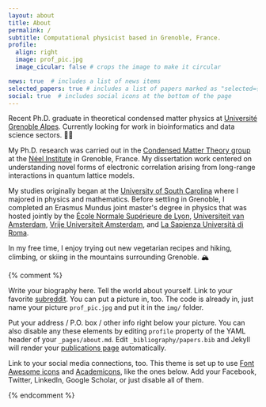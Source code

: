 ```yaml
---
layout: about
title: About
permalink: /
subtitle: Computational physicist based in Grenoble, France.
profile:
  align: right
  image: prof_pic.jpg
  image_cicular: false # crops the image to make it circular

news: true  # includes a list of news items
selected_papers: true # includes a list of papers marked as "selected={true}"
social: true  # includes social icons at the bottom of the page
---
```


Recent Ph.D. graduate in theoretical condensed matter physics at [Université Grenoble Alpes](https://www.univ-grenoble-alpes.fr/). Currently looking for work in bioinformatics and data science sectors. :woman_technologist:

My Ph.D. research was carried out in the [Condensed Matter Theory group](https://neel.cnrs.fr/equipes-poles-et-services/theorie-de-la-matiere-condensee-tmc) at the [Néel Institute](https://neel.cnrs.fr/) in Grenoble, France. My dissertation work centered on understanding novel forms of electronic correlation arising from long-range interactions in quantum lattice models. 

My studies originally began at the [University of South Carolina](https://sc.edu/) where I majored in physics and mathematics. Before settling in Grenoble, I completed an Erasmus Mundus joint master's degree in physics that was hosted jointly by the [École Normale Supérieure de Lyon](http://www.ens-lyon.fr/), [Universiteit van Amsterdam](https://www.uva.nl/), [Vrije Universiteit Amsterdam](https://vu.nl/en), and [La Sapienza Università di Roma](https://www.uniroma1.it/it/pagina-strutturale/home). 

In my free time, I enjoy trying out new vegetarian recipes and hiking, climbing, or skiing in the mountains surrounding Grenoble. :mountain_snow:

{% comment %}

Write your biography here. Tell the world about yourself. Link to your favorite [subreddit](http://reddit.com). You can put a picture in, too. The code is already in, just name your picture `prof_pic.jpg` and put it in the `img/` folder.

Put your address / P.O. box / other info right below your picture. You can also disable any these elements by editing `profile` property of the YAML header of your `_pages/about.md`. Edit `_bibliography/papers.bib` and Jekyll will render your [publications page](/al-folio/publications/) automatically.

Link to your social media connections, too. This theme is set up to use [Font Awesome icons](http://fortawesome.github.io/Font-Awesome/) and [Academicons](https://jpswalsh.github.io/academicons/), like the ones below. Add your Facebook, Twitter, LinkedIn, Google Scholar, or just disable all of them.

{% endcomment %}
